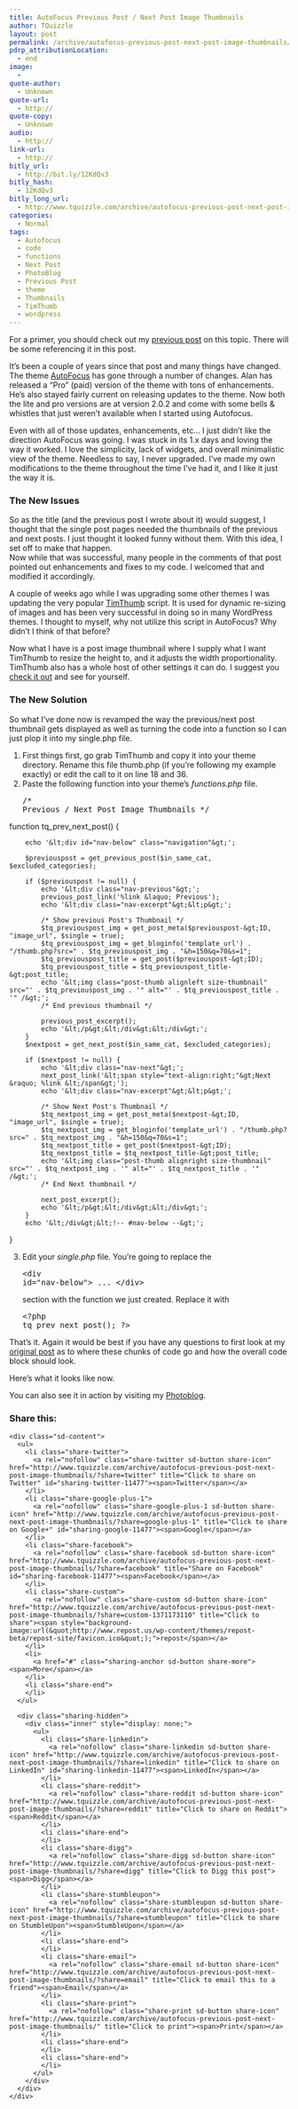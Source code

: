 ```yaml
---
title: AutoFocus Previous Post / Next Post Image Thumbnails
author: TQuizzle
layout: post
permalink: /archive/autofocus-previous-post-next-post-image-thumbnails/
pdrp_attributionLocation:
  - end
image:
  - 
quote-author:
  - Unknown
quote-url:
  - http://
quote-copy:
  - Unknown
audio:
  - http://
link-url:
  - http://
bitly_url:
  - http://bit.ly/12KdQv3
bitly_hash:
  - 12KdQv3
bitly_long_url:
  - http://www.tquizzle.com/archive/autofocus-previous-post-next-post-image-thumbnails/
categories:
  - Normal
tags:
  - Autofocus
  - code
  - functions
  - Next Post
  - PhotoBlog
  - Previous Post
  - theme
  - Thumbnails
  - TimThumb
  - wordpress
---
```

For a primer, you should check out my [previous post][1] on this topic. There will be some referencing it in this post.

It&#8217;s been a couple of years since that post and many things have changed.  
The theme <a rel="nofollow" target="_blank" href="http://fthrwght.com/autofocus/">AutoFocus</a> has gone through a number of changes. Alan has released a &#8220;Pro&#8221; (paid) version of the theme with tons of enhancements. He&#8217;s also stayed fairly current on releasing updates to the theme. Now both the lite and pro versions are at version 2.0.2 and come with some bells & whistles that just weren&#8217;t available when I started using Autofocus.

Even with all of those updates, enhancements, etc&#8230; I just didn&#8217;t like the direction AutoFocus was going. I was stuck in its 1.x days and loving the way it worked. I love the simplicity, lack of widgets, and overall minimalistic view of the theme. Needless to say, I never upgraded. I&#8217;ve made my own modifications to the theme throughout the time I&#8217;ve had it, and I like it just the way it is.  

### The New Issues

So as the title (and the previous post I wrote about it) would suggest, I thought that the single post pages needed the thumbnails of the previous and next posts. I just thought it looked funny without them. With this idea, I set off to make that happen.  
[<img src="http://i2.wp.com/www.tquizzle.com/uploads/2009/11/Picture-2-198x300.png?fit=198%2C300" alt="" title="Zoomed Way Out to see the whole page" class="aligncenter size-medium wp-image-415" data-recalc-dims="1" />][2]  
Now while that was successful, many people in the comments of that post pointed out enhancements and fixes to my code. I welcomed that and modified it accordingly.

A couple of weeks ago while I was upgrading some other themes I was updating the very popular <a rel="nofollow" target="_blank" href="http://www.binarymoon.co.uk/projects/timthumb/">TimThumb</a> script. It is used for dynamic re-sizing of images and has been very successful in doing so in many WordPress themes. I thought to myself, why not utilize this script in AutoFocus? Why didn&#8217;t I think of that before?

Now what I have is a post image thumbnail where I supply what I want TimThumb to resize the height to, and it adjusts the width proportionality. TimThumb also has a whole host of other settings it can do. I suggest you <a rel="nofollow" target="_blank" href="http://www.binarymoon.co.uk/2010/08/timthumb/" title="Using TimThumb part 1: Getting Started">check it out</a> and see for yourself.

### The New Solution

So what I&#8217;ve done now is revamped the way the previous/next post thumbnail gets displayed as well as turning the code into a function so I can just plop it into my single.php file.

1.  First things first, go grab TimThumb and copy it into your theme directory. Rename this file thumb.php (if you&#8217;re following my example exactly) or edit the call to it on line 18 and 36.
2.  Paste the following function into your theme&#8217;s *functions.php* file. <pre class="brush: php; collapse: false; highlight: [16,17,18,19,20,21,22,34,35,36,37,38,39,40]; title: ; toolbar: false; wrap-lines: true; notranslate" title="">/*
  Previous / Next Post Image Thumbnails
*/

function tq_prev_next_post() {

		echo '&lt;div id="nav-below" class="navigation"&gt;';

		$previouspost = get_previous_post($in_same_cat, $excluded_categories);
 
		if ($previouspost != null) {
			echo '&lt;div class="nav-previous"&gt;';
			previous_post_link('%link &laquo; Previous');
			echo '&lt;div class="nav-excerpt"&gt;&lt;p&gt;';
 
			/* Show previous Post's Thumbnail */
			$tq_previouspost_img = get_post_meta($previouspost-&gt;ID, "image_url", $single = true);
			$tq_previouspost_img = get_bloginfo('template_url') . "/thumb.php?src=" . $tq_previouspost_img . "&h=150&q=70&s=1";
			$tq_previouspost_title = get_post($previouspost-&gt;ID);
			$tq_previouspost_title = $tq_previouspost_title-&gt;post_title;
			echo '&lt;img class="post-thumb alignleft size-thumbnail" src="' . $tq_previouspost_img . '" alt="' . $tq_previouspost_title . '" /&gt;';
			/* End previous thumbnail */			
 
			previous_post_excerpt();
			echo '&lt;/p&gt;&lt;/div&gt;&lt;/div&gt;';
		} 
		$nextpost = get_next_post($in_same_cat, $excluded_categories);
 
		if ($nextpost != null) {
			echo '&lt;div class="nav-next"&gt;';
			next_post_link('&lt;span style="text-align:right;"&gt;Next &raquo; %link &lt;/span&gt;');
			echo '&lt;div class="nav-excerpt"&gt;&lt;p&gt;';
 
			/* Show Next Post's Thumbnail */
			$tq_nextpost_img = get_post_meta($nextpost-&gt;ID, "image_url", $single = true);
			$tq_nextpost_img = get_bloginfo('template_url') . "/thumb.php?src=" . $tq_nextpost_img . "&h=150&q=70&s=1";
			$tq_nextpost_title = get_post($nextpost-&gt;ID);
			$tq_nextpost_title = $tq_nextpost_title-&gt;post_title;
			echo '&lt;img class="post-thumb alignright size-thumbnail" src="' . $tq_nextpost_img . '" alt="' . $tq_nextpost_title . '" /&gt;';
			/* End Next thumbnail */			
 
			next_post_excerpt();
			echo '&lt;/p&gt;&lt;/div&gt;&lt;/div&gt;';
		}
		echo '&lt;/div&gt;&lt;!-- #nav-below --&gt;';
}</pre>

3.  Edit your *single.php* file. You&#8217;re going to replace the <pre class="brush: xml; light: true; title: ; notranslate" title="">&lt;div id="nav-below"&gt; ... &lt;/div&gt;</pre>
    
    section with the function we just created. Replace it with <pre class="brush: php; light: true; title: ; notranslate" title="">&lt;?php tq_prev_next_post(); ?&gt;</pre></li> </ol> 
    
    That&#8217;s it. Again it would be best if you have any questions to first look at my [original post][1] as to where these chunks of code go and how the overall code block should look.
    
    Here&#8217;s what it looks like now.  
    [<img src="http://i0.wp.com/www.tquizzle.com/uploads/2012/06/autofocus_preview_2-300x86.jpg?fit=300%2C86" alt="" title="AutoFocus Preview 2" class="aligncenter size-medium wp-image-11492" data-recalc-dims="1" />][3]
    
    You can also see it in action by visiting my <a rel="nofollow" target="_blank" href="http://photos.tquizzle.com">Photoblog</a>.
    
    <div class="sharedaddy sd-sharing-enabled">
      <div class="robots-nocontent sd-block sd-social sd-social-icon-text sd-sharing">
        <h3 class="sd-title">
          Share this:
        </h3>
        
        <div class="sd-content">
          <ul>
            <li class="share-twitter">
              <a rel="nofollow" class="share-twitter sd-button share-icon" href="http://www.tquizzle.com/archive/autofocus-previous-post-next-post-image-thumbnails/?share=twitter" title="Click to share on Twitter" id="sharing-twitter-11477"><span>Twitter</span></a>
            </li>
            <li class="share-google-plus-1">
              <a rel="nofollow" class="share-google-plus-1 sd-button share-icon" href="http://www.tquizzle.com/archive/autofocus-previous-post-next-post-image-thumbnails/?share=google-plus-1" title="Click to share on Google+" id="sharing-google-11477"><span>Google</span></a>
            </li>
            <li class="share-facebook">
              <a rel="nofollow" class="share-facebook sd-button share-icon" href="http://www.tquizzle.com/archive/autofocus-previous-post-next-post-image-thumbnails/?share=facebook" title="Share on Facebook" id="sharing-facebook-11477"><span>Facebook</span></a>
            </li>
            <li class="share-custom">
              <a rel="nofollow" class="share-custom sd-button share-icon" href="http://www.tquizzle.com/archive/autofocus-previous-post-next-post-image-thumbnails/?share=custom-1371173110" title="Click to share"><span style="background-image:url(&quot;http://www.repost.us/wp-content/themes/repost-beta/repost-site/favicon.ico&quot;);">repost</span></a>
            </li>
            <li>
              <a href="#" class="sharing-anchor sd-button share-more"><span>More</span></a>
            </li>
            <li class="share-end">
            </li>
          </ul>
          
          <div class="sharing-hidden">
            <div class="inner" style="display: none;">
              <ul>
                <li class="share-linkedin">
                  <a rel="nofollow" class="share-linkedin sd-button share-icon" href="http://www.tquizzle.com/archive/autofocus-previous-post-next-post-image-thumbnails/?share=linkedin" title="Click to share on LinkedIn" id="sharing-linkedin-11477"><span>LinkedIn</span></a>
                </li>
                <li class="share-reddit">
                  <a rel="nofollow" class="share-reddit sd-button share-icon" href="http://www.tquizzle.com/archive/autofocus-previous-post-next-post-image-thumbnails/?share=reddit" title="Click to share on Reddit"><span>Reddit</span></a>
                </li>
                <li class="share-end">
                </li>
                <li class="share-digg">
                  <a rel="nofollow" class="share-digg sd-button share-icon" href="http://www.tquizzle.com/archive/autofocus-previous-post-next-post-image-thumbnails/?share=digg" title="Click to Digg this post"><span>Digg</span></a>
                </li>
                <li class="share-stumbleupon">
                  <a rel="nofollow" class="share-stumbleupon sd-button share-icon" href="http://www.tquizzle.com/archive/autofocus-previous-post-next-post-image-thumbnails/?share=stumbleupon" title="Click to share on StumbleUpon"><span>StumbleUpon</span></a>
                </li>
                <li class="share-end">
                </li>
                <li class="share-email">
                  <a rel="nofollow" class="share-email sd-button share-icon" href="http://www.tquizzle.com/archive/autofocus-previous-post-next-post-image-thumbnails/?share=email" title="Click to email this to a friend"><span>Email</span></a>
                </li>
                <li class="share-print">
                  <a rel="nofollow" class="share-print sd-button share-icon" href="http://www.tquizzle.com/archive/autofocus-previous-post-next-post-image-thumbnails/" title="Click to print"><span>Print</span></a>
                </li>
                <li class="share-end">
                </li>
                <li class="share-end">
                </li>
              </ul>
            </div>
          </div>
        </div>
      </div>
    </div>

 [1]: http://www.tquizzle.com/archive/previous-post-next-post-image-thumbnails/ "Previous Post / Next Post Image Thumbnails using Autofocus"
 [2]: http://i1.wp.com/www.tquizzle.com/uploads/2009/11/Picture-2.png
 [3]: http://i0.wp.com/www.tquizzle.com/uploads/2012/06/autofocus_preview_2.jpg